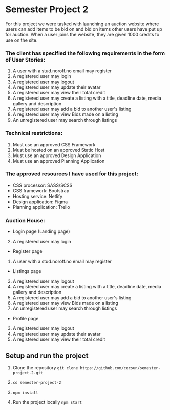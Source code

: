 # Semester Project 2

For this project we were tasked with launching an auction website where users can add items to be bid on and bid on items other users have put up for auction. When a user joins the website, they are given 1000 credits to use on the site. 

### The client has specified the following requirements in the form of User Stories:
1. A user with a stud.noroff.no email may register
2. A registered user may login
3. A registered user may logout
4. A registered user may update their avatar
5. A registered user may view their total credit
6. A registered user may create a listing with a title, deadline date, media gallery and description
7. A registered user may add a bid to another user's listing
8. A registered user may view Bids made on a listing
9. An unregistered user may search through listings

### Technical restrictions:
1. Must use an approved CSS Framework
2. Must be hosted on an approved Static Host
3. Must use an approved Design Application
4. Must use an approved Planning Application

### The approved resources I have used for this project:
- CSS processor: SASS/SCSS
- CSS framework: Bootstrap
- Hosting service: Netlify
- Design application: Figma
- Planning application: Trello

### Auction House:
- Login page (Landing page)
2. A registered user may login

- Register page
1. A user with a stud.noroff.no email may register

- Listings page
3. A registered user may logout
6. A registered user may create a listing with a title, deadline date, media gallery and description
7. A registered user may add a bid to another user's listing
8. A registered user may view Bids made on a listing
9. An unregistered user may search through listings

- Profile page
3. A registered user may logout
4. A registered user may update their avatar
5. A registered user may view their total credit

## Setup and run the project

1. Clone the repository
`git clone https://github.com/cecsun/semester-project-2.git`

2. `cd semester-project-2`

3. `npm install` 

4. Run the project locally
`npm start`


